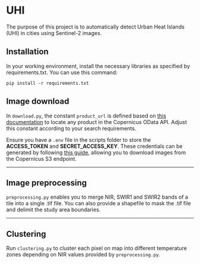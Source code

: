 # UHI

The purpose of this project is to automatically detect Urban Heat Islands (UHI) in cities using Sentinel-2 images.

## Installation

In your working environment, install the necessary libraries as specified by requirements.txt. You can use this command:

`pip install -r requirements.txt`

## Image download

In `download.py`, the constant `product_url` is defined based on [this documentation](https://documentation.dataspace.copernicus.eu/APIs/OData.html) to locate any product in the Copernicus OData API. Adjust this constant according to your search requirements.

Ensure you have a `.env` file in the scripts folder to store the **ACCESS_TOKEN** and **SECRET_ACCESS_KEY**. These credentials can be generated by following [this guide](https://documentation.dataspace.copernicus.eu/APIs/S3.html), allowing you to download images from the Copernicus S3 endpoint.

---

## Image preprocessing

`preprocessing.py` enables you to merge NIR, SWIR1 and SWIR2 bands of a tile into a single .tif file. You can also provide a shapefile to mask the .tif file and delimit the study area boundaries.

---

## Clustering
Run `clustering.py` to cluster each pixel on map into different temperature zones depending on NIR values provided by `preprocessing.py`.
